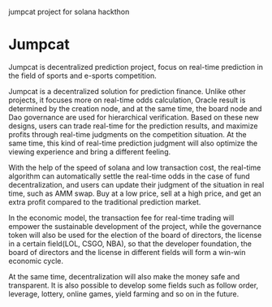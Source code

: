 jumpcat project for solana hackthon

# Jumpcat

Jumpcat is decentralized prediction project, focus on real-time prediction in the field of sports and e-sports competition.

Jumpcat is a decentralized solution for prediction finance. Unlike other projects, it focuses more on real-time odds calculation, Oracle result is determined by the creation node, and at the same time, the board node and Dao governance are used for hierarchical verification.
Based on these new designs, users can trade real-time for the prediction results, and maximize profits through real-time judgments on the competition situation. At the same time, this kind of real-time prediction judgment will also optimize the viewing experience and bring a different feeling.

With the help of the speed of solana and low transaction cost, the real-time algorithm can automatically settle the real-time odds in the case of fund decentralization, and users can update their judgment of the situation in real time, such as AMM swap. Buy at a low price, sell at a high price, and get an extra profit compared to the traditional prediction market.

In the economic model, the transaction fee for real-time trading will empower the sustainable development of the project, while the governance token will also be used for the election of the board of directors, the license in a certain field(LOL, CSGO, NBA), so that the developer foundation, the board of directors and the license in different fields will form a win-win economic cycle.

At the same time, decentralization will also make the money safe and transparent. It is also possible to develop some fields such as follow order, leverage, lottery, online games, yield farming and so on in the future.